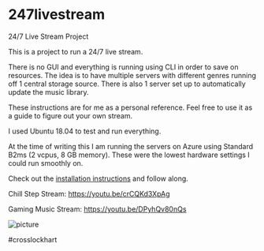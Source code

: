 
# 247livestream
24/7 Live Stream Project

This is a project to run a 24/7 live stream.

There is no GUI and everything is running using CLI in order to save on resources. The idea is to have multiple servers with different genres running off 1 central storage source. There is also 1 server set up to automatically update the music library.

These instructions are for me as a personal reference. Feel free to use it as a guide to figure out your own stream.

I used Ubuntu 18.04 to test and run everything.

At the time of writing this I am running the servers on Azure using Standard B2ms (2 vcpus, 8 GB memory). These were the lowest hardware settings I could run smoothly on.

Check out the [installation instructions](https://github.com/dropitlikecross/247livestream/blob/master/instructions.md) and follow along.


Chill Step Stream:
https://youtu.be/crCQKd3XpAg


Gaming Music Stream:
https://youtu.be/DPyhQv80nQs


![picture](https://i.lensdump.com/i/WC6nEH.jpg)

#crosslockhart
